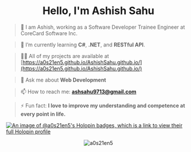 <h1 align="center">Hello, I'm Ashish Sahu</h1>

> 👀 I am Ashish, working as a Software Developer Trainee Engineer at CoreCard Software Inc.

> 🌱 I’m currently learning **C#**, **.NET**, and **RESTful API**.

> 👨‍💻 All of my projects are available at [https://a0s21en5.github.io/AshishSahu.github.io/](https://a0s21en5.github.io/AshishSahu.github.io/)

> 💬 Ask me about **Web Development**

> 📫 How to reach me: **ashsahu9713@gmail.com**

> ⚡ Fun fact: **I love to improve my understanding and competence at every point in life.**

[![An image of @a0s21en5's Holopin badges, which is a link to view their full Holopin profile](https://holopin.me/a0s21en5)](https://holopin.io/@a0s21en5)

<p align="center"> <img src="https://github-readme-streak-stats.herokuapp.com/?user=a0s21en5" alt="a0s21en5" /></p>
